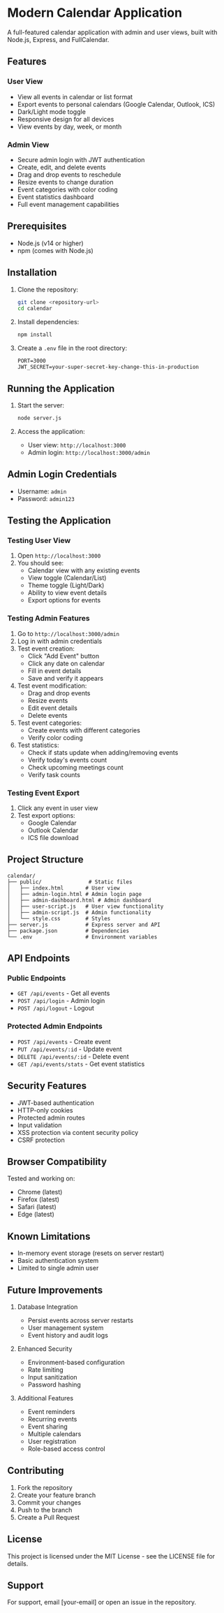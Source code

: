 # Modern Calendar Application

A full-featured calendar application with admin and user views, built with Node.js, Express, and FullCalendar.

## Features

### User View
- View all events in calendar or list format
- Export events to personal calendars (Google Calendar, Outlook, ICS)
- Dark/Light mode toggle
- Responsive design for all devices
- View events by day, week, or month

### Admin View
- Secure admin login with JWT authentication
- Create, edit, and delete events
- Drag and drop events to reschedule
- Resize events to change duration
- Event categories with color coding
- Event statistics dashboard
- Full event management capabilities

## Prerequisites

- Node.js (v14 or higher)
- npm (comes with Node.js)

## Installation

1. Clone the repository:
   ```bash
   git clone <repository-url>
   cd calendar
   ```

2. Install dependencies:
   ```bash
   npm install
   ```

3. Create a `.env` file in the root directory:
   ```env
   PORT=3000
   JWT_SECRET=your-super-secret-key-change-this-in-production
   ```

## Running the Application

1. Start the server:
   ```bash
   node server.js
   ```

2. Access the application:
   - User view: `http://localhost:3000`
   - Admin login: `http://localhost:3000/admin`

## Admin Login Credentials

- Username: `admin`
- Password: `admin123`


## Testing the Application

### Testing User View

1. Open `http://localhost:3000`
2. You should see:
   - Calendar view with any existing events
   - View toggle (Calendar/List)
   - Theme toggle (Light/Dark)
   - Ability to view event details
   - Export options for events

### Testing Admin Features

1. Go to `http://localhost:3000/admin`
2. Log in with admin credentials
3. Test event creation:
   - Click "Add Event" button
   - Click any date on calendar
   - Fill in event details
   - Save and verify it appears
4. Test event modification:
   - Drag and drop events
   - Resize events
   - Edit event details
   - Delete events
5. Test event categories:
   - Create events with different categories
   - Verify color coding
6. Test statistics:
   - Check if stats update when adding/removing events
   - Verify today's events count
   - Check upcoming meetings count
   - Verify task counts

### Testing Event Export

1. Click any event in user view
2. Test export options:
   - Google Calendar
   - Outlook Calendar
   - ICS file download

## Project Structure

```
calendar/
├── public/               # Static files
│   ├── index.html       # User view
│   ├── admin-login.html # Admin login page
│   ├── admin-dashboard.html # Admin dashboard
│   ├── user-script.js   # User view functionality
│   ├── admin-script.js  # Admin functionality
│   └── style.css        # Styles
├── server.js            # Express server and API
├── package.json         # Dependencies
└── .env                 # Environment variables
```

## API Endpoints

### Public Endpoints
- `GET /api/events` - Get all events
- `POST /api/login` - Admin login
- `POST /api/logout` - Logout

### Protected Admin Endpoints
- `POST /api/events` - Create event
- `PUT /api/events/:id` - Update event
- `DELETE /api/events/:id` - Delete event
- `GET /api/events/stats` - Get event statistics

## Security Features

- JWT-based authentication
- HTTP-only cookies
- Protected admin routes
- Input validation
- XSS protection via content security policy
- CSRF protection

## Browser Compatibility

Tested and working on:
- Chrome (latest)
- Firefox (latest)
- Safari (latest)
- Edge (latest)

## Known Limitations

- In-memory event storage (resets on server restart)
- Basic authentication system
- Limited to single admin user

## Future Improvements

1. Database Integration
   - Persist events across server restarts
   - User management system
   - Event history and audit logs

2. Enhanced Security
   - Environment-based configuration
   - Rate limiting
   - Input sanitization
   - Password hashing

3. Additional Features
   - Event reminders
   - Recurring events
   - Event sharing
   - Multiple calendars
   - User registration
   - Role-based access control

## Contributing

1. Fork the repository
2. Create your feature branch
3. Commit your changes
4. Push to the branch
5. Create a Pull Request

## License

This project is licensed under the MIT License - see the LICENSE file for details.

## Support

For support, email [your-email] or open an issue in the repository.
